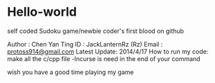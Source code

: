 Hello-world
===========

self coded Sudoku game/newbie coder's first blood on github  

Author : Chen Yan Ting
ID : JackLanternRz (Rz)
Email : protoss914@gmail.com
Latest Update: 2014/4/17
How to run my code: make all the c/cpp file
                    -lncurse is need in the end of your command

wish you have a good time playing my game


                    
                    
                    
